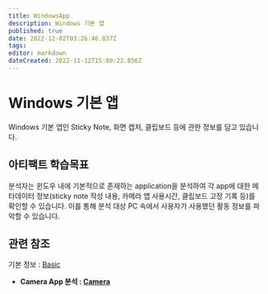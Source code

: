 ```yaml
---
title: WindowsApp
description: Windows 기본 앱
published: true
date: 2022-12-02T03:26:46.837Z
tags: 
editor: markdown
dateCreated: 2022-11-12T15:00:22.856Z
---
```


# Windows 기본 앱
Windows 기본 앱인 Sticky Note, 화면 캡처, 클립보드 등에 관한 정보를 담고 있습니다. 

## 아티팩트 학습목표
분석자는 윈도우 내에 기본적으로 존재하는 application을 분석하여 각 app에 대한 메타데이터 정보(sticky note 작성 내용, 카메라 앱 사용시간, 클립보드 고정 기록 등)를 확인할 수 있습니다. 이를 통해 분석 대상 PC 속에서 사용자가 사용했던 활동 정보를 파악할 수 있습니다.

## 관련 참조
기본 정보 : [Basic](/ko/Application/WindowsApp/Basic)

- **Camera App 분석 : [Camera](/ko/Application/WindowsApp/Camera)**